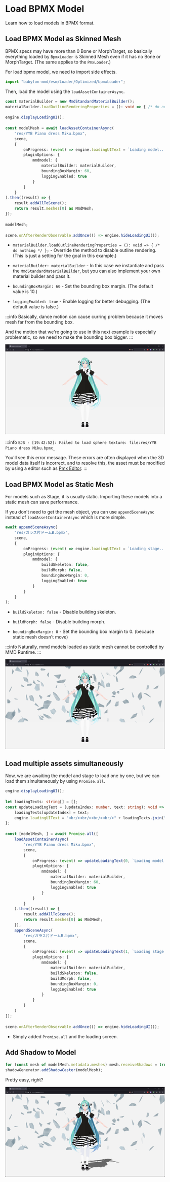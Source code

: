 # Load BPMX Model

Learn how to load models in BPMX format.

## Load BPMX Model as Skinned Mesh

BPMX specs may have more than 0 Bone or MorphTarget, so basically everything loaded by `BpmxLoader` is Skinned Mesh even if it has no Bone or MorphTarget. (The same applies to the `PmxLoader`.)

For load bpmx model, we need to import side effects.

```typescript title="src/sceneBuilder.ts"
import "babylon-mmd/esm/Loader/Optimized/bpmxLoader";
```

Then, load the model using the `loadAssetContainerAsync`.

```typescript title="src/sceneBuilder.ts"
const materialBuilder = new MmdStandardMaterialBuilder();
materialBuilder.loadOutlineRenderingProperties = (): void => { /* do nothing */ };

engine.displayLoadingUI();

const modelMesh = await loadAssetContainerAsync(
    "res/YYB Piano dress Miku.bpmx",
    scene,
    {
        onProgress: (event) => engine.loadingUIText = `Loading model... ${event.loaded}/${event.total} (${Math.floor(event.loaded * 100 / event.total)}%)`,
        pluginOptions: {
            mmdmodel: {
                materialBuilder: materialBuilder,
                boundingBoxMargin: 60,
                loggingEnabled: true
            }
        }
    }
).then((result) => {
    result.addAllToScene();
    return result.meshes[0] as MmdMesh;
});

modelMesh;

scene.onAfterRenderObservable.addOnce(() => engine.hideLoadingUI());
```

- `materialBuilder.loadOutlineRenderingProperties = (): void => { /* do nothing */ };` - Override the method to disable outline rendering. (This is just a setting for the goal in this example.)

- `materialBuilder: materialBuilder` - In this case we instantiate and pass the `MmdStandardMaterialBuilder`, but you can also implement your own material builder and pass it.

- `boundingBoxMargin: 60` - Set the bounding box margin. (The default value is 10.)

- `loggingEnabled: true` - Enable logging for better debugging. (The default value is false.)

:::info
Basically, dance motion can cause curring problem because it moves mesh far from the bounding box.

And the motion that we're going to use in this next example is especially problematic, so we need to make the bounding box bigger.
:::

![result1](image.png)

:::info
`BJS - [19:42:52]: Failed to load sphere texture: file:res/YYB Piano dress Miku.bpmx_`

You'll see this error message. These errors are often displayed when the 3D model data itself is incorrect, and to resolve this, the asset must be modified by using a editor such as [Pmx Editor](https://www.deviantart.com/johnwithlenon/art/PmxEditor-v0273-English-Version-unofficial-trans-925125044).
:::

## Load BPMX Model as Static Mesh

For models such as Stage, it is usually static. Importing these models into a static mesh can save performance.

If you don't need to get the mesh object, you can use `appendSceneAsync` instead of `loadAssetContainerAsync` which is more simple.

```typescript title="src/sceneBuilder.ts"
await appendSceneAsync(
    "res/ガラス片ドームB.bpmx",
    scene,
    {
        onProgress: (event) => engine.loadingUIText = `Loading stage... ${event.loaded}/${event.total} (${Math.floor(event.loaded * 100 / event.total)}%)`,
        pluginOptions: {
            mmdmodel: {
                buildSkeleton: false,
                buildMorph: false,
                boundingBoxMargin: 0,
                loggingEnabled: true
            }
        }
    }
);
```

- `buildSkeleton: false` - Disable building skeleton.
 
- `buildMorph: false` - Disable building morph.

- `boundingBoxMargin: 0` - Set the bounding box margin to 0. (because static mesh doesn't move)

:::info
Naturally, mmd models loaded as static mesh cannot be controlled by MMD Runtime.
:::

![result2](image-1.png)

## Load multiple assets simultaneously

Now, we are awaiting the model and stage to load one by one, but we can load them simultaneously by using `Promise.all`.

```typescript title="src/sceneBuilder.ts"
engine.displayLoadingUI();

let loadingTexts: string[] = [];
const updateLoadingText = (updateIndex: number, text: string): void => {
    loadingTexts[updateIndex] = text;
    engine.loadingUIText = "<br/><br/><br/><br/>" + loadingTexts.join("<br/><br/>");
};

const [modelMesh, ] = await Promise.all([
    loadAssetContainerAsync(
        "res/YYB Piano dress Miku.bpmx",
        scene,
        {
            onProgress: (event) => updateLoadingText(0, `Loading model... ${event.loaded}/${event.total} (${Math.floor(event.loaded * 100 / event.total)}%)`),
            pluginOptions: {
                mmdmodel: {
                    materialBuilder: materialBuilder,
                    boundingBoxMargin: 60,
                    loggingEnabled: true
                }
            }
        }
    ).then((result) => {
        result.addAllToScene();
        return result.meshes[0] as MmdMesh;
    }),
    appendSceneAsync(
        "res/ガラス片ドームB.bpmx",
        scene,
        {
            onProgress: (event) => updateLoadingText(1, `Loading stage... ${event.loaded}/${event.total} (${Math.floor(event.loaded * 100 / event.total)}%)`),
            pluginOptions: {
                mmdmodel: {
                    materialBuilder: materialBuilder,
                    buildSkeleton: false,
                    buildMorph: false,
                    boundingBoxMargin: 0,
                    loggingEnabled: true
                }
            }
        }
    )
]);

scene.onAfterRenderObservable.addOnce(() => engine.hideLoadingUI());
```

- Simply added `Promise.all` and the loading screen.

## Add Shadow to Model

```typescript title="src/sceneBuilder.ts"
for (const mesh of modelMesh.metadata.meshes) mesh.receiveShadows = true;
shadowGenerator.addShadowCaster(modelMesh);
```

Pretty easy, right?

![result3](image-2.png)
